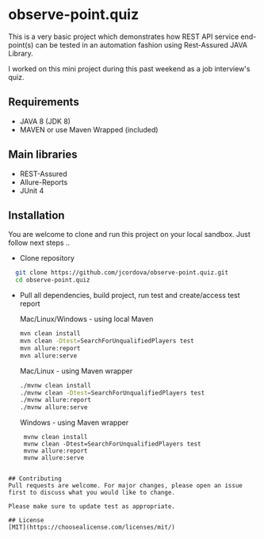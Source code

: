 # observe-point.quiz

This is a very basic project which demonstrates how REST API service end-point(s) can be tested in an automation fashion using Rest-Assured JAVA Library.  

I worked on this mini project during this past weekend as a job interview's quiz.

## Requirements
* JAVA 8 (JDK 8)
* MAVEN or use Maven Wrapped (included)

## Main libraries
* REST-Assured
* Allure-Reports
* JUnit 4

## Installation
You are welcome to clone and run this project on your local sandbox.  Just follow next steps ..

* Clone repository

```bash
  git clone https://github.com/jcordova/observe-point.quiz.git
  cd observe-point.quiz
```

* Pull all dependencies, build project, run test and create/access test report

  Mac/Linux/Windows - using local Maven

  ```bash
  mvn clean install
  mvn clean -Dtest=SearchForUnqualifiedPlayers test 
  mvn allure:report
  mvn allure:serve 
  ```
  
  Mac/Linux - using Maven wrapper  

  ```bash
  ./mvnw clean install
  ./mvnw clean -Dtest=SearchForUnqualifiedPlayers test 
  ./mvnw allure:report
  ./mvnw allure:serve 
  ``` 
  
  Windows - using Maven wrapper
  
  ```batch
   mvnw clean install
   mvnw clean -Dtest=SearchForUnqualifiedPlayers test 
   mvnw allure:report
   mvnw allure:serve 
``` 

## Contributing
Pull requests are welcome. For major changes, please open an issue first to discuss what you would like to change.

Please make sure to update test as appropriate.

## License
[MIT](https://choosealicense.com/licenses/mit/)
